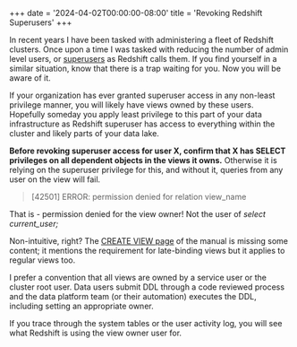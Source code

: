 +++
date = '2024-04-02T00:00:00-08:00'
title = 'Revoking Redshift Superusers'
+++

In recent years I have been tasked with administering a fleet of Redshift clusters. Once upon a time I was tasked with reducing the number of admin level users, or [superusers](https://docs.aws.amazon.com/redshift/latest/dg/r_superusers.html) as Redshift calls them. If you find yourself in a similar situation, know that there is a trap waiting for you. Now you will be aware of it.

If your organization has ever granted superuser access in any non-least privilege manner, you will likely have views owned by these users. Hopefully someday you apply least privilege to this part of your data infrastructure as Redshift superuser has access to everything within the cluster and likely parts of your data lake.

**Before revoking superuser access for user X, confirm that X has SELECT privileges on all dependent objects in the views it owns.** Otherwise it is relying on the superuser privilege for this, and without it, queries from any user on the view will fail.

> [42501] ERROR: permission denied for relation view_name

That is - permission denied for the view owner! Not the user of *select current_user;*

Non-intuitive, right? The [CREATE VIEW page](https://docs.aws.amazon.com/redshift/latest/dg/r_CREATE_VIEW.html) of the manual is missing some content; it mentions the requirement for late-binding views but it applies to regular views too.

I prefer a convention that all views are owned by a service user or the cluster root user. Data users submit DDL through a code reviewed process and the data platform team (or their automation) executes the DDL, including setting an appropriate owner.

If you trace through the system tables or the user activity log, you will see what Redshift is using the view owner user for.

